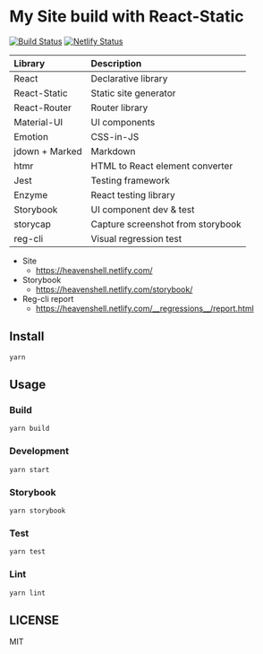 # My Site build with React-Static

[![Build Status](https://github.com/heavenshell/ts-react-static/workflows/build/badge.svg)](https://github.com/heavenshell/ts-react-static/actions)
[![Netlify Status](https://api.netlify.com/api/v1/badges/aa9245e5-3cff-49a0-bf2c-cd3e8d37ca7a/deploy-status)](https://app.netlify.com/sites/heavenshell/deploys)

| Library        | Description                       |
|:---------------|:----------------------------------|
| React          | Declarative library               |
| React-Static   | Static site generator             |
| React-Router   | Router library                    |
| Material-UI    | UI components                     |
| Emotion        | CSS-in-JS                         |
| jdown + Marked | Markdown                          |
| htmr           | HTML to React element converter   |
| Jest           | Testing framework                 |
| Enzyme         | React testing library             |
| Storybook      | UI component dev & test           |
| storycap       | Capture screenshot from storybook |
| reg-cli        | Visual regression test            |

- Site
  - https://heavenshell.netlify.com/
- Storybook
  - https://heavenshell.netlify.com/storybook/
- Reg-cli report
  - https://heavenshell.netlify.com/__regressions__/report.html

## Install

```
yarn
```

## Usage

### Build

```
yarn build
```

### Development

```
yarn start
```

### Storybook

```
yarn storybook
```

### Test

```
yarn test
```

### Lint

```
yarn lint
```

## LICENSE

MIT
